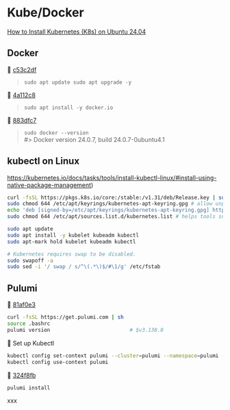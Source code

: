 # Kube/Docker

[How to Install Kubernetes (K8s) on Ubuntu 24.04](https://hostnextra.com/learn/tutorials/how-to-install-kubernetes-k8s-on-ubuntu)

## Docker 

🚢 [c53c2df](https://github.com/arafatm/learn.pulumi/commit/c53c2df) 
> `sudo apt update sudo apt upgrade -y`

🚢 [4a112c8](https://github.com/arafatm/learn.pulumi/commit/4a112c8)
> `sudo apt install -y docker.io`

🚢 [883dfc7](https://github.com/arafatm/learn.pulumi/commit/883dfc7)
> `sudo docker --version`  
> #> Docker version 24.0.7, build 24.0.7-0ubuntu4.1

## kubectl on Linux
https://kubernetes.io/docs/tasks/tools/install-kubectl-linux/#install-using-native-package-management)

```bash
curl -fsSL https://pkgs.k8s.io/core:/stable:/v1.31/deb/Release.key | sudo gpg --dearmor -o /etc/apt/keyrings/kubernetes-apt-keyring.gpg  
sudo chmod 644 /etc/apt/keyrings/kubernetes-apt-keyring.gpg # allow unprivileged APT programs to read this keyring  
echo 'deb [signed-by=/etc/apt/keyrings/kubernetes-apt-keyring.gpg] https://pkgs.k8s.io/core:/stable:/v1.31/deb/ /' | sudo tee /etc/apt/sources.list.d/kubernetes.list  
sudo chmod 644 /etc/apt/sources.list.d/kubernetes.list # helps tools such as command-not-found to work correctly  

sudo apt update  
sudo apt install -y kubelet kubeadm kubectl
sudo apt-mark hold kubelet kubeadm kubectl

# Kubernetes requires swap to be disabled.
sudo swapoff -a 
sudo sed -i '/ swap / s/^\(.*\)$/#\1/g' /etc/fstab
```

## Pulumi

🚢 [81af0e3](https://github.com/arafatm/learn.pulumi/commit/81af0e3) 
```bash
curl -fsSL https://get.pulumi.com | sh
source .bashrc
pulumi version                          # $v3.138.0
```

🚢 Set up Kubectl
```bash
kubectl config set-context pulumi --cluster=pulumi --namespace=pulumi --user=pulumi
kubectl config use-context pulumi
```

🚢 [324f8fb](https://github.com/arafatm/learn.pulumi/commit/324f8fb) 
```bash
pulumi install
```

xxx



